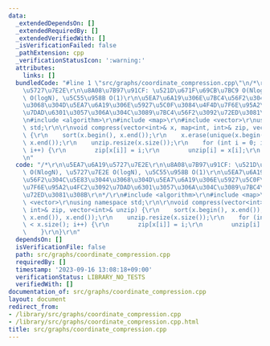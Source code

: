 ```yaml
---
data:
  _extendedDependsOn: []
  _extendedRequiredBy: []
  _extendedVerifiedWith: []
  _isVerificationFailed: false
  _pathExtension: cpp
  _verificationStatusIcon: ':warning:'
  attributes:
    links: []
  bundledCode: "#line 1 \"src/graphs/coordinate_compression.cpp\"\n/*\r\n\u5EA7\u6A19\
    \u5727\u7E2E\r\n\u8A08\u7B97\u91CF: \u521D\u671F\u69CB\u7BC9 O(NlogN), \u5727\u7E2E\
    \ O(logN), \u5C55\u958B O(1)\r\n\u5EA7\u6A19\u306E\u7BC4\u56F2\u304C\u5E83\u3044\
    \u3068\u304D\u5EA7\u6A19\u306E\u5927\u5C0F\u3084\u4F4D\u7F6E\u95A2\u4FC2\u3092\
    \u7DAD\u6301\u3057\u306A\u304C\u3089\u7BC4\u56F2\u3092\u72ED\u3081\u308B\r\n*/\r\
    \n#include <algorithm>\r\n#include <map>\r\n#include <vector>\r\nusing namespace\
    \ std;\r\n\r\nvoid compress(vector<int>& x, map<int, int>& zip, vector<int>& unzip)\
    \ {\r\n    sort(x.begin(), x.end());\r\n    x.erase(unique(x.begin(), x.end()),\
    \ x.end());\r\n    unzip.resize(x.size());\r\n    for (int i = 0; i < x.size();\
    \ i++) {\r\n        zip[x[i]] = i;\r\n        unzip[i] = x[i];\r\n    }\r\n}\r\
    \n"
  code: "/*\r\n\u5EA7\u6A19\u5727\u7E2E\r\n\u8A08\u7B97\u91CF: \u521D\u671F\u69CB\u7BC9\
    \ O(NlogN), \u5727\u7E2E O(logN), \u5C55\u958B O(1)\r\n\u5EA7\u6A19\u306E\u7BC4\
    \u56F2\u304C\u5E83\u3044\u3068\u304D\u5EA7\u6A19\u306E\u5927\u5C0F\u3084\u4F4D\
    \u7F6E\u95A2\u4FC2\u3092\u7DAD\u6301\u3057\u306A\u304C\u3089\u7BC4\u56F2\u3092\
    \u72ED\u3081\u308B\r\n*/\r\n#include <algorithm>\r\n#include <map>\r\n#include\
    \ <vector>\r\nusing namespace std;\r\n\r\nvoid compress(vector<int>& x, map<int,\
    \ int>& zip, vector<int>& unzip) {\r\n    sort(x.begin(), x.end());\r\n    x.erase(unique(x.begin(),\
    \ x.end()), x.end());\r\n    unzip.resize(x.size());\r\n    for (int i = 0; i\
    \ < x.size(); i++) {\r\n        zip[x[i]] = i;\r\n        unzip[i] = x[i];\r\n\
    \    }\r\n}\r\n"
  dependsOn: []
  isVerificationFile: false
  path: src/graphs/coordinate_compression.cpp
  requiredBy: []
  timestamp: '2023-09-16 13:08:18+09:00'
  verificationStatus: LIBRARY_NO_TESTS
  verifiedWith: []
documentation_of: src/graphs/coordinate_compression.cpp
layout: document
redirect_from:
- /library/src/graphs/coordinate_compression.cpp
- /library/src/graphs/coordinate_compression.cpp.html
title: src/graphs/coordinate_compression.cpp
---
```

